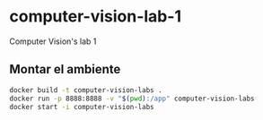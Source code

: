 # computer-vision-lab-1
Computer Vision's lab 1

## Montar el ambiente
```bash
docker build -t computer-vision-labs .
docker run -p 8888:8888 -v "$(pwd):/app" computer-vision-labs
docker start -i computer-vision-labs
```